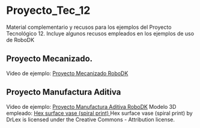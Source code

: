 # Proyecto_Tec_12

Material complementario y recusos para los ejemplos del Proyecto Tecnológico 12. Incluye algunos recusos empleados en los ejemplos de uso de RoboDK

## Proyecto Mecanizado.
Video de ejemplo: [Proyecto Mecanizado RoboDK](https://youtu.be/39pAHMdo0q4)


## Proyecto Manufactura Aditiva
Video de ejemplo: [Proyecto Manufactura Aditiva RoboDK](https://youtu.be/Ct7R9c86iUQ)
Modelo 3D empleado: [Hex surface vase (spiral print) ](https://www.thingiverse.com/thing:2906756)
Hex surface vase (spiral print)
by DrLex is licensed under the Creative Commons - Attribution license.
